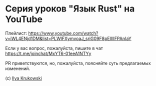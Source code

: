 # Серия уроков "Язык Rust" на YouTube

Плейлист: https://www.youtube.com/watch?v=iWL4ENjd1DM&list=PLWlFXymvoaJ_sriG09F8pEIIlIFPAnIaY

Если у вас вопрос, пожалуйста, пишите в чат https://t.me/joinchat/MxYT6-01eeA1NTYy

PR приветствуются, но, пожалуйста, поясняйте суть предлагаемых изменений.

(c) [Ilya Krukowski](http://bodrovis.tech)
